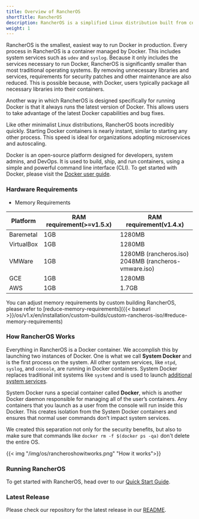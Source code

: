 ```yaml
---
title: Overview of RancherOS
shortTitle: RancherOS
description: RancherOS is a simplified Linux distribution built from containers, for containers. These documents describe how to install and use RancherOS.
weight: 1
---
```


RancherOS is the smallest, easiest way to run Docker in production.  Every process in RancherOS is a container managed by Docker. This includes system services such as `udev` and `syslog`.  Because it only includes the services necessary to run Docker, RancherOS is significantly smaller than most traditional operating systems. By removing unnecessary libraries and services, requirements for security patches and other maintenance are also reduced. This is possible because, with Docker, users typically package all necessary libraries into their containers.

Another way in which RancherOS is designed specifically for running Docker is that it always runs the latest version of Docker. This allows users to take advantage of the latest Docker capabilities and bug fixes.

Like other minimalist Linux distributions, RancherOS boots incredibly quickly. Starting Docker containers is nearly instant, similar to starting any other process. This speed is ideal for organizations adopting microservices and autoscaling.

Docker is an open-source platform designed for developers, system admins, and DevOps. It is used to build, ship, and run containers, using a simple and powerful command line interface (CLI). To get started with Docker, please visit the [Docker user guide](https://docs.docker.com/engine/userguide/).

### Hardware Requirements

* Memory Requirements

Platform   | RAM requirement(>=v1.5.x) | RAM requirement(v1.4.x)
--------   | ------------------------  | ---------------------------
Baremetal  | 1GB                       | 1280MB
VirtualBox | 1GB                       | 1280MB
VMWare     | 1GB                       | 1280MB (rancheros.iso) <br> 2048MB (rancheros-vmware.iso)
GCE        | 1GB                       | 1280MB
AWS        | 1GB                       | 1.7GB

You can adjust memory requirements by custom building RancherOS, please refer to [reduce-memory-requirements]({{< baseurl >}}/os/v1.x/en/installation/custom-builds/custom-rancheros-iso/#reduce-memory-requirements)

### How RancherOS Works

Everything in RancherOS is a Docker container. We accomplish this by launching two instances of Docker. One is what we call **System Docker** and is the first process on the system. All other system services, like `ntpd`, `syslog`, and `console`, are running in Docker containers. System Docker replaces traditional init systems like `systemd` and is used to launch [additional system services](installation/system-services/adding-system-services/).

System Docker runs a special container called **Docker**, which is another Docker daemon responsible for managing all of the user’s containers. Any containers that you launch as a user from the console will run inside this Docker. This creates isolation from the System Docker containers and ensures that normal user commands don’t impact system services.

 We created this separation not only for the security benefits, but also to make sure that commands like `docker rm -f $(docker ps -qa)` don't delete the entire OS.

{{< img "/img/os/rancheroshowitworks.png" "How it works">}}

### Running RancherOS

To get started with RancherOS, head over to our [Quick Start Guide](quick-start-guide/).

### Latest Release

Please check our repository for the latest release in our [README](https://github.com/rancher/os/blob/master/README.md).

<br>
<br>
